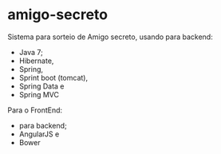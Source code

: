 # amigo-secreto

Sistema para sorteio de Amigo secreto, usando para backend:

* Java 7;
* Hibernate, 
* Spring, 
* Sprint boot (tomcat), 
* Spring Data e 
* Spring MVC 

Para o FrontEnd:

* para backend;
* AngularJS e
* Bower
